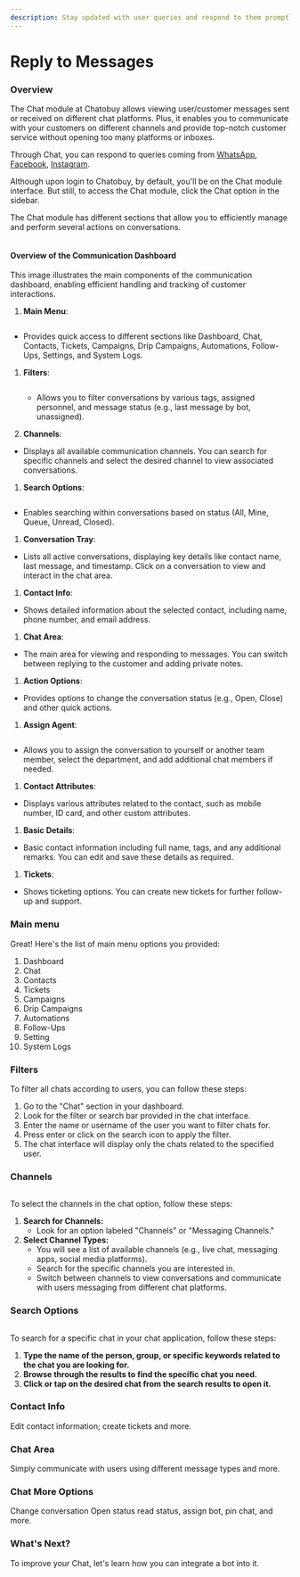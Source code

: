 ```yaml
---
description: Stay updated with user queries and respond to them promptly
---
```


# Reply to Messages

### Overview

The Chat module at Chatobuy allows viewing user/customer messages sent or received on different chat platforms. Plus, it enables you to communicate with your customers on different channels and provide top-notch customer service without opening too many platforms or inboxes.

Through Chat, you can respond to queries coming from [WhatsApp](whatsapp-integration.md), [Facebook](facebook-integration.md), [Instagram](instagram-integration.md).

Although upon login to Chatobuy, by default, you'll be on the Chat module interface. But still, to access the Chat module, click the Chat option in the sidebar.

The Chat module has different sections that allow you to efficiently manage and perform several actions on conversations.

<figure><img src=".gitbook/assets/chatscreen.PNG" alt=""><figcaption></figcaption></figure>

#### Overview of the Communication Dashboard

This image illustrates the main components of the communication dashboard, enabling efficient handling and tracking of customer interactions.

1. **Main Menu**:

<figure><img src=".gitbook/assets/mainmenu.PNG" alt=""><figcaption></figcaption></figure>

* Provides quick access to different sections like Dashboard, Chat, Contacts, Tickets, Campaigns, Drip Campaigns, Automations, Follow-Ups, Settings, and System Logs.

1.  **Filters**:

    <figure><img src=".gitbook/assets/image (17) (1).png" alt=""><figcaption></figcaption></figure>

    * Allows you to filter conversations by various tags, assigned personnel, and message status (e.g., last message by bot, unassigned).
2. **Channels**:

* Displays all available communication channels. You can search for specific channels and select the desired channel to view associated conversations.

1. **Search Options**:

<figure><img src=".gitbook/assets/searchoptions.PNG" alt=""><figcaption></figcaption></figure>

* Enables searching within conversations based on status (All, Mine, Queue, Unread, Closed).

1. **Conversation Tray**:

* Lists all active conversations, displaying key details like contact name, last message, and timestamp. Click on a conversation to view and interact in the chat area.

1. **Contact Info**:

* Shows detailed information about the selected contact, including name, phone number, and email address.

1. **Chat Area**:

* The main area for viewing and responding to messages. You can switch between replying to the customer and adding private notes.

1. **Action Options**:

* Provides options to change the conversation status (e.g., Open, Close) and other quick actions.

1. **Assign Agent**:

<figure><img src=".gitbook/assets/image (25) (1).png" alt=""><figcaption></figcaption></figure>

* Allows you to assign the conversation to yourself or another team member, select the department, and add additional chat members if needed.

1. **Contact Attributes**:

* Displays various attributes related to the contact, such as mobile number, ID card, and other custom attributes.

1. **Basic Details**:

* Basic contact information including full name, tags, and any additional remarks. You can edit and save these details as required.

1. **Tickets**:

* Shows ticketing options. You can create new tickets for further follow-up and support.

### Main menu

Great! Here's the list of main menu options you provided:

1. Dashboard
2. Chat
3. Contacts
4. Tickets
5. Campaigns
6. Drip Campaigns
7. Automations
8. Follow-Ups
9. Setting
10. System Logs

### Filters

To filter all chats according to users, you can follow these steps:

1. Go to the "Chat" section in your dashboard.
2. Look for the filter or search bar provided in the chat interface.
3. Enter the name or username of the user you want to filter chats for.
4. Press enter or click on the search icon to apply the filter.
5. The chat interface will display only the chats related to the specified user.

### Channels

<figure><img src=".gitbook/assets/image (14) (1).png" alt=""><figcaption></figcaption></figure>

To select the channels in the chat option, follow these steps:

1. **Search for Channels:**
   * Look for an option labeled "Channels" or "Messaging Channels."
2. **Select Channel Types:**
   * You will see a list of available channels (e.g., live chat, messaging apps, social media platforms).
   * Search for the specific channels you are interested in.
   * Switch between channels to view conversations and communicate with users messaging from different chat platforms.

### Search Options

<figure><img src=".gitbook/assets/searchoptions.PNG" alt=""><figcaption></figcaption></figure>

To search for a specific chat in your chat application, follow these steps:

1. **Type the name of the person, group, or specific keywords related to the chat you are looking for.**
2. **Browse through the results to find the specific chat you need.**
3. **Click or tap on the desired chat from the search results to open it.**

### Contact Info

Edit contact information; create tickets and more.

### Chat Area

Simply communicate with users using different message types and more.

### Chat More Options

Change conversation Open status read status, assign bot, pin chat, and more.

### What's Next?

To improve your Chat, let's learn how you can integrate a bot into it.
